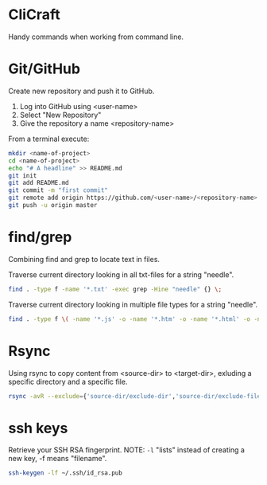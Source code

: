 # CliCraft
Handy commands when working from command line.

# Git/GitHub
Create new repository and push it to GitHub.

1. Log into GitHub using \<user-name\>
2. Select "New Repository" 
3. Give the repository a name \<repository-name\>

From a terminal execute:

```bash
mkdir <name-of-project>
cd <name-of-project>
echo "# A headline" >> README.md
git init
git add README.md
git commit -m "first commit"
git remote add origin https://github.com/<user-name>/<repository-name>.git
git push -u origin master
```

# find/grep
Combining find and grep to locate text in files.

Traverse current directory looking in all txt-files for a string "needle".

```bash
find . -type f -name '*.txt' -exec grep -Hine "needle" {} \;
```

Traverse current directory looking in multiple file types for a string "needle".

```bash
find . -type f \( -name '*.js' -o -name '*.htm' -o -name '*.html' -o -name '*.ejs' -o -name '*.json' \) -exec grep -Hine "needle" {} \;
```

# Rsync
Using rsync to copy content from \<source-dir\> to \<target-dir\>, exluding a specific directory and a specific file.

```bash
rsync -avR --exclude={'source-dir/exclude-dir','source-dir/exclude-file} source-dir target-dir
```
# ssh keys
Retrieve your SSH RSA fingerprint. NOTE: `-l` "lists" instead of creating a new key, -f means "filename".

```bash
ssh-keygen -lf ~/.ssh/id_rsa.pub 
```




